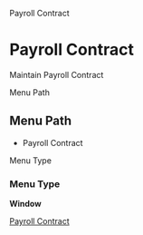 
Payroll Contract
# Payroll Contract


Maintain Payroll Contract

Menu Path
## Menu Path



- Payroll Contract

Menu Type
### Menu Type

**Window**


[Payroll Contract](functional-guide/window/window-payroll-contract.md)